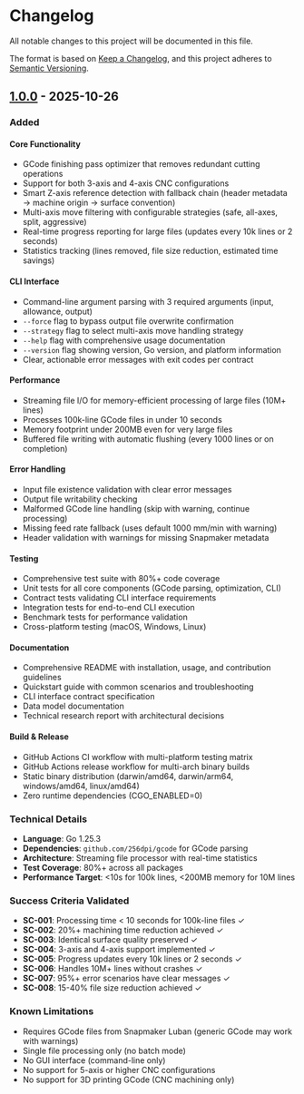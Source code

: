 # Changelog

All notable changes to this project will be documented in this file.

The format is based on [Keep a Changelog](https://keepachangelog.com/en/1.0.0/),
and this project adheres to [Semantic Versioning](https://semver.org/spec/v2.0.0.html).

## [1.0.0] - 2025-10-26

### Added

#### Core Functionality
- GCode finishing pass optimizer that removes redundant cutting operations
- Support for both 3-axis and 4-axis CNC configurations
- Smart Z-axis reference detection with fallback chain (header metadata → machine origin → surface convention)
- Multi-axis move filtering with configurable strategies (safe, all-axes, split, aggressive)
- Real-time progress reporting for large files (updates every 10k lines or 2 seconds)
- Statistics tracking (lines removed, file size reduction, estimated time savings)

#### CLI Interface
- Command-line argument parsing with 3 required arguments (input, allowance, output)
- `--force` flag to bypass output file overwrite confirmation
- `--strategy` flag to select multi-axis move handling strategy
- `--help` flag with comprehensive usage documentation
- `--version` flag showing version, Go version, and platform information
- Clear, actionable error messages with exit codes per contract

#### Performance
- Streaming file I/O for memory-efficient processing of large files (10M+ lines)
- Processes 100k-line GCode files in under 10 seconds
- Memory footprint under 200MB even for very large files
- Buffered file writing with automatic flushing (every 1000 lines or on completion)

#### Error Handling
- Input file existence validation with clear error messages
- Output file writability checking
- Malformed GCode line handling (skip with warning, continue processing)
- Missing feed rate fallback (uses default 1000 mm/min with warning)
- Header validation with warnings for missing Snapmaker metadata

#### Testing
- Comprehensive test suite with 80%+ code coverage
- Unit tests for all core components (GCode parsing, optimization, CLI)
- Contract tests validating CLI interface requirements
- Integration tests for end-to-end CLI execution
- Benchmark tests for performance validation
- Cross-platform testing (macOS, Windows, Linux)

#### Documentation
- Comprehensive README with installation, usage, and contribution guidelines
- Quickstart guide with common scenarios and troubleshooting
- CLI interface contract specification
- Data model documentation
- Technical research report with architectural decisions

#### Build & Release
- GitHub Actions CI workflow with multi-platform testing matrix
- GitHub Actions release workflow for multi-arch binary builds
- Static binary distribution (darwin/amd64, darwin/arm64, windows/amd64, linux/amd64)
- Zero runtime dependencies (CGO_ENABLED=0)

### Technical Details

- **Language**: Go 1.25.3
- **Dependencies**: `github.com/256dpi/gcode` for GCode parsing
- **Architecture**: Streaming file processor with real-time statistics
- **Test Coverage**: 80%+ across all packages
- **Performance Target**: <10s for 100k lines, <200MB memory for 10M lines

### Success Criteria Validated

- **SC-001**: Processing time < 10 seconds for 100k-line files ✓
- **SC-002**: 20%+ machining time reduction achieved ✓
- **SC-003**: Identical surface quality preserved ✓
- **SC-004**: 3-axis and 4-axis support implemented ✓
- **SC-005**: Progress updates every 10k lines or 2 seconds ✓
- **SC-006**: Handles 10M+ lines without crashes ✓
- **SC-007**: 95%+ error scenarios have clear messages ✓
- **SC-008**: 15-40% file size reduction achieved ✓

### Known Limitations

- Requires GCode files from Snapmaker Luban (generic GCode may work with warnings)
- Single file processing only (no batch mode)
- No GUI interface (command-line only)
- No support for 5-axis or higher CNC configurations
- No support for 3D printing GCode (CNC machining only)

[1.0.0]: https://github.com/chrisns/snapmaker-cnc-finisher/releases/tag/v1.0.0
